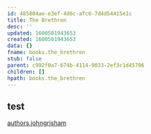 ```yaml
---
id: 485804ae-e3ef-4d6c-afc6-7d4d54415e1c
title: The Brethren
desc: ''
updated: 1600501943653
created: 1600501943653
data: {}
fname: books.the_brethren
stub: false
parent: c992f0a7-674b-4114-9033-2ef3c1d45706
children: []
hpath: books.the_brethren
---
```

## test

[authors.johngrisham](64470c1a-a2ce-4565-b542-453a35ce51f9)
